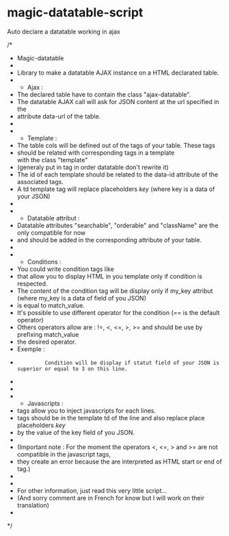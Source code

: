 # magic-datatable-script
Auto declare a datatable working in ajax

/*
 * Magic-datatable
 *
 * 	Library to make a datatable AJAX instance on a HTML declarated table.
 *	- Ajax 	:
 *	The declared table have to contain the class "ajax-datatable".
 *  The datatable AJAX call will ask for JSON content at the url specified in the 
 *  attribute data-url of the table.
 *
 * 	- Template	:
 *  The table cols will be defined out of the <th> tags of your table. These <th> tags
 *  should be related with corresponding <td> tags in a template <div> with the class "template"
 *  (generaly put in <tfoot> tag in order datatable don't rewrite it)
 *	The id of each <td> template should be related to the data-id attribute of the associated <th> tags.
 *  A td template tag will replace placeholders *key* (where key is a data of your JSON)
 * 	
 * 	- Datatable attribut	:
 *	Datatable attributes "searchable", "orderable" and "className" are the only compatible for now 
 *  and should be added in the corresponding <th> attribute of your table. 
 *
 *	- Conditions	:	
 * 	You could write condition tags like <condition key="my_key" value="match_value"> 
 *  that allow you to display HTML in you template only if condition is respected. 
 *  The content of the condition tag will be display only if my_key attribut (where my_key is a data of field of you JSON)
 *  is equal to match_value.  
 *  It's possible to use different operator for the condition (== is the default operator)
 *  Others operators allow are : !=, <, <=, >, >= and should be use by prefixing match_value 
 *  the desired operator. 
 *    Exemple : <condition key="statut" value=">=3">
 *              Condition will be display if statut field of your JSON is superior or equal to 3 on this line.
 *
 *
 *	- Javascripts	:
 *  <javascript> tags allow you to inject javascripts for each lines.
 * 	<javascript> tags should be in the template td of the line and also replace place placeholders *key*
 *  by the value of the key field of you JSON.
 *	
 *	(Important note : For the moment the operators  <, <=, > and >= are not compatible in the javascript tags, 
 *  they create an error because the are interpreted as HTML start or end of tag.)
 *	
 *
 *	For other information, just read this very little script... 
 *  (And sorry comment are in French for know but I will work on their translation)
 *
 */
